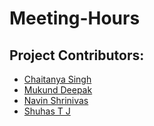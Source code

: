 <h1>Meeting-Hours</h1>

<h2>Project Contributors:</h2>
<ul>
  <li><a href=https://github.com/thelastcube>Chaitanya Singh </a></li>
  <li><a href=https://github.com/mukunddeepak>Mukund Deepak </a></li>
  <li><a href=https://github.com/NavinShrinivas>Navin Shrinivas </a></li>
  <li><a href=https://github.com/quantum30>Shuhas T J </a></li>
</ul>
